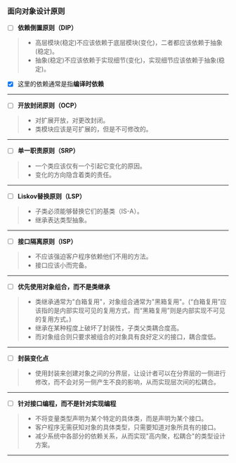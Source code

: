 ### 面向对象设计原则

- [ ] **依赖倒置原则（DIP）**
> - 高层模块(稳定)不应该依赖于底层模块(变化)，二者都应该依赖于抽象(稳定)。
> - 抽象(稳定)不应该依赖于实现细节(变化)，实现细节应该依赖于抽象(稳定)。
- [x] 这里的依赖通常是指**编译时依赖**
  
---
- [ ] **开放封闭原则（OCP）**
> - 对扩展开放，对更改封闭。
> - 类模块应该是可扩展的，但是不可修改的。

---
- [ ] **单一职责原则（SRP）**
> - 一个类应该仅有一个引起它变化的原因。
> - 变化的方向隐含着类的责任。

---
- [ ] **Liskov替换原则（LSP）**
> - 子类必须能够替换它们的基类（IS-A）。
> - 继承表达类型抽象。

---
- [ ] **接口隔离原则（ISP）**
> - 不应该强迫客户程序依赖他们不用的方法。
> - 接口应该小而完备。

---
- [ ] **优先使用对象组合，而不是类继承**
> - 类继承通常为"白箱复用"，对象组合通常为"黑箱复用"。(“白箱复用”应该指的是内部实现可见的复用方式，而“黑箱复用”则是内部实现不可见的复用方式。)
> - 继承在某种程度上破坏了封装性，子类父类耦合度高。
> - 而对象组合则只要求被组合的对象具有良好定义的接口，耦合度低。

---
- [ ] **封装变化点**
> - 使用封装来创建对象之间的分界层，让设计者可以在分界层的一侧进行修改，而不会对另一侧产生不良的影响，从而实现层次间的松耦合。

---
- [ ] **针对接口编程，而不是针对实现编程**
> - 不将变量类型声明为某个特定的具体类，而是声明为某个接口。
> - 客户程序无需获知对象的具体类型，只需要知道对象所具有的接口。
> - 减少系统中各部分的依赖关系，从而实现"高内聚，松耦合"的类型设计方案。

---

